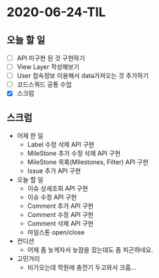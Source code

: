 # 2020-06-24-TIL

## 오늘 할 일

- [ ] API 미구현 된 것 구현하기
- [ ] View Layer 작성해보기
- [ ] User 접속정보 이용해서 data가져오는 것 추가하기
- [ ] 코드스쿼드 공통 수업
- [x] 스크럼

## 스크럼

- 어제 한 일
    - Label 수정 삭제 API 구현
    - MileStone 추가 수정 삭제 API 구현
    - MileStone 목록(Milestones, Filter) API 구현
    - Issue 추가 API 구현
- 오늘 할 일
    - 이슈 상세조회 API 구현
    - 이슈 수정 API 구현
    - Comment 추가 API 구현
    - Comment 수정 API 구현
    - Comment 삭제 API 구현
    - 마일스톤 open/close 
- 컨디션
    - 어제 좀 늦게자서 늦잠을 잤는데도 좀 피곤하네요.
- 고민거리
    - 비가오는데 학원에 충전기 두고와서 크흡...

